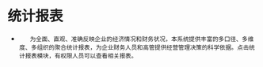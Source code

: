 # 统计报表

*        为全面、直观、准确反映企业的经济情况和财务状况，本系统提供丰富的多口径、多维度、多组织的聚合统计报表，为企业财务人员和高管提供经营管理决策的科学依据。点击统计报表模块，有权限人员可以查看相关报表。



